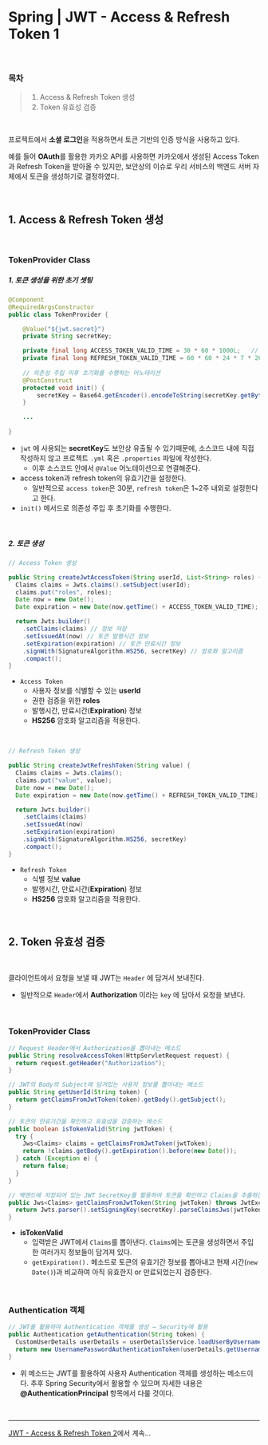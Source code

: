 # Spring | JWT - Access & Refresh Token 1

<br>

### 목차

> 1. Access & Refresh Token 생성
> 2. Token 유효성 검증

<br>

프로젝트에서 **소셜 로그인**을 적용하면서 토큰 기반의 인증 방식을 사용하고 있다. 

예를 들어 **OAuth**를 활용한 카카오 API를 사용하면 카카오에서 생성된 Access Token과 Refresh Token을 받아올 수 있지만, 보안상의 이슈로 우리 서비스의 백엔드 서버 자체에서 토큰을 생성하기로 결정하였다.

<br>

## 1. Access & Refresh Token 생성

<br>

### TokenProvider Class

##### 1. 토큰 생성을 위한 초기 셋팅

```java
@Component
@RequiredArgsConstructor
public class TokenProvider {

    @Value("${jwt.secret}")
    private String secretKey;

    private final long ACCESS_TOKEN_VALID_TIME = 30 * 60 * 1000L;   // 30분
    private final long REFRESH_TOKEN_VALID_TIME = 60 * 60 * 24 * 7 * 2000L;   // 2주
    
    // 의존성 주입 이후 초기화를 수행하는 어노테이션
    @PostConstruct
    protected void init() {
        secretKey = Base64.getEncoder().encodeToString(secretKey.getBytes());
    }

    ...
      
}
```

- `jwt` 에 사용되는 **secretKey**도 보안상 유출될 수 있기때문에, 소스코드 내에 직접 작성하지 않고 프로젝트 `.yml` 혹은 `.properties` 파일에 작성한다.
  - 이후 소스코드 안에서 `@Value` 어노테이션으로 연결해준다.
- access token과 refresh token의 유효기간을 설정한다.
  - 일반적으로 `access token`은 30분, `refresh token`은 1~2주 내외로 설정한다고 한다.
- `init()` 메서드로 의존성 주입 후 초기화를 수행한다.

<br>

##### 2. 토큰 생성

```java
// Access Token 생성

public String createJwtAccessToken(String userId, List<String> roles) {
  Claims claims = Jwts.claims().setSubject(userId);
  claims.put("roles", roles);
  Date now = new Date();
  Date expiration = new Date(now.getTime() + ACCESS_TOKEN_VALID_TIME);

  return Jwts.builder()
    .setClaims(claims) // 정보 저장
    .setIssuedAt(now) // 토큰 발행시간 정보
    .setExpiration(expiration) // 토큰 만료시간 정보
    .signWith(SignatureAlgorithm.HS256, secretKey) // 암호화 알고리즘
    .compact();
}
```

- `Access Token`
  - 사용자 정보를 식별할 수 있는 **userId**
  - 권한 검증을 위한 **roles**
  - 발행시간, 만료시간(**Expiration**) 정보
  - **HS256** 암호화 알고리즘을 적용한다.

<br>

```java
// Refresh Token 생성

public String createJwtRefreshToken(String value) {
  Claims claims = Jwts.claims();
  claims.put("value", value);
  Date now = new Date();
  Date expiration = new Date(now.getTime() + REFRESH_TOKEN_VALID_TIME);

  return Jwts.builder()
    .setClaims(claims)
    .setIssuedAt(now)
    .setExpiration(expiration)
    .signWith(SignatureAlgorithm.HS256, secretKey)
    .compact();
}
```

- `Refresh Token`
  - 식별 정보 **value**
  - 발행시간, 만료시간(**Expiration**) 정보
  - **HS256** 암호화 알고리즘을 적용한다.

<br>

## 2. Token 유효성 검증

<br>

클라이언트에서 요청을 보낼 때 JWT는 `Header` 에 담겨서 보내진다.

- 일반적으로 `Header`에서 **Authorization** 이라는 `key` 에 담아서 요청을 보낸다.

<br>

### TokenProvider Class

```java
// Request Header에서 Authorization을 뽑아내는 메소드
public String resolveAccessToken(HttpServletRequest request) {
  return request.getHeader("Authorization");
}

// JWT의 Body의 Subject에 담겨있는 사용자 정보를 뽑아내는 메소드
public String getUserId(String token) {
  return getClaimsFromJwtToken(token).getBody().getSubject();
}

// 토큰의 만료기간을 확인하고 유효성을 검증하는 메소드
public boolean isTokenValid(String jwtToken) {
  try {
    Jws<Claims> claims = getClaimsFromJwtToken(jwtToken);
    return !claims.getBody().getExpiration().before(new Date());
  } catch (Exception e) {
    return false;
  }
}

// 백엔드에 저장되어 있는 JWT SecretKey를 활용하여 토큰을 확인하고 Claims을 추출하는 메소드
public Jws<Claims> getClaimsFromJwtToken(String jwtToken) throws JwtException {
  return Jwts.parser().setSigningKey(secretKey).parseClaimsJws(jwtToken);
}
```

- **isTokenValid**
  - 입력받은 JWT에서 `Claims`를 뽑아낸다. `Claims`에는 토큰을 생성하면서 주입한 여러가지 정보들이 담겨져 있다.
  - `getExpiration().` 메소드로 토큰의 유효기간 정보를 뽑아내고 현재 시간(`new Date()`)과 비교하여 아직 유효한지 or 만료되었는지 검증한다.

<br>

### Authentication 객체

```java
// JWT를 활용하여 Authentication 객체를 생성 → Security에 활용
public Authentication getAuthentication(String token) {
  CustomUserDetails userDetails = userDetailsService.loadUserByUsername(this.getUserId(token));
  return new UsernamePasswordAuthenticationToken(userDetails.getUsername(), userDetails.getPassword(), userDetails.getAuthorities());
}
```

- 위 메소드는 JWT를 활용하여 사용자 Authentication 객체를 생성하는 메소드이다. 추후 Spring Security에서 활용할 수 있으며 자세한 내용은 **@AuthenticationPrincipal** 항목에서 다룰 것이다.

<br>

***

[JWT - Access & Refresh Token 2]()에서 계속...
